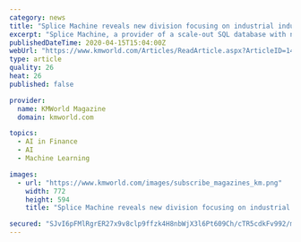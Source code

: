 ```yaml
---
category: news
title: "Splice Machine reveals new division focusing on industrial industries"
excerpt: "Splice Machine, a provider of a scale-out SQL database with native machine learning, is unveiling a new industrials division that will ... and AI – to make that optimization happen.\" Global leaders in financial services, healthcare, consumer products, and supply chain have partnered with Splice Machine to digitally transform their ..."
publishedDateTime: 2020-04-15T15:04:00Z
webUrl: "https://www.kmworld.com/Articles/ReadArticle.aspx?ArticleID=140281"
type: article
quality: 26
heat: 26
published: false

provider:
  name: KMWorld Magazine
  domain: kmworld.com

topics:
  - AI in Finance
  - AI
  - Machine Learning

images:
  - url: "https://www.kmworld.com/images/subscribe_magazines_km.png"
    width: 772
    height: 594
    title: "Splice Machine reveals new division focusing on industrial industries"

secured: "SJvI6pFMlRgrER27x9v8clp9ffzk4H8nbWjX3l6Pt609Ch/cTR5cdkFv992/mBFr63ck4QQ7AV2VJvkW99k0coI4if2MwDk2fIvMQn2pnwJfQoUyFimpEeA3AO4lyxuEOvw2u0FHhO0RjHW2lJ9oU6//5ia6XSKC81wmw0rk4vUTzS9tteOrr2AM85M3Y7UuAQToWQr/cQYHldk+ZbAc/pnXPNt3KT4rO3wMw75KRYrmIqfzz9DP+uEil+vOiLxJ0/tKUvqw0ggKgumwHxe8swDWVLYIh7teJxF3gUU+ABj2NIJV2gCywetoF+mKGHTN;TpaA8HG6c8QrpYR8z18t2A=="
---
```


